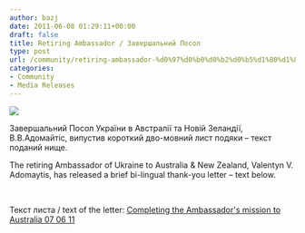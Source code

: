 ```yaml
---
author: bazj
date: 2011-06-08 01:29:11+00:00
draft: false
title: Retiring Ambassador / Завершальний Посол
type: post
url: /community/retiring-ambassador-%d0%97%d0%b0%d0%b2%d0%b5%d1%80%d1%88%d0%b0%d0%bb%d1%8c%d0%bd%d0%b8%d0%b9-%d0%9f%d0%be%d1%81%d0%be%d0%bb/
categories:
- Community
- Media Releases
---
```


[![](http://www.ozeukes.com/wp-content/uploads/2011/06/95310.jpg)
](http://www.ozeukes.com/wp-content/uploads/2011/06/95310.jpg)

Завершальний Посол України в Австралії та Новій Зеландії, В.В.Адомайтіс, випустив короткий дво-мовний лист подяки – текст поданий нище.

The retiring Ambassador of Ukraine to Australia & New Zealand, Valentyn V. Adomaytis, has released a brief bi-lingual thank-you letter – text below.

 

Текст листа / text of the letter: [Completing the Ambassador's mission to Australia 07 06 11](http://www.ozeukes.com/wp-content/uploads/2011/06/Completing-the-Ambassadors-mission-to-Australia-07-06-11.pdf)
